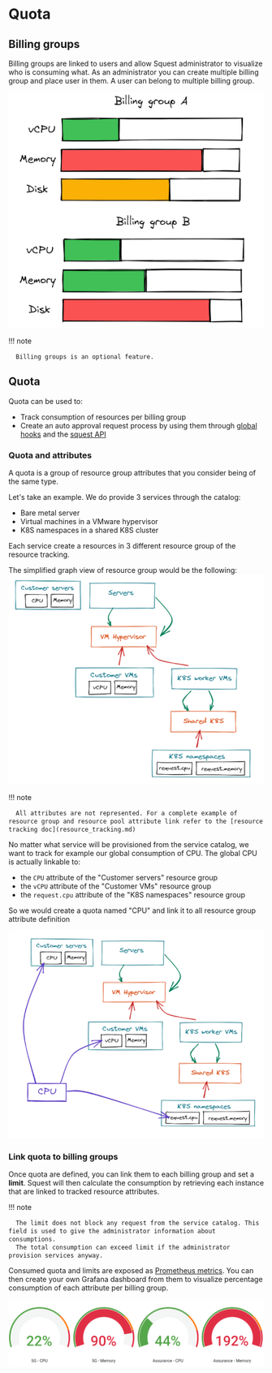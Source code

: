 # Quota

## Billing groups

Billing groups are linked to users and allow Squest administrator to visualize who is consuming what.
As an administrator you can create multiple billing group and place user in them.
A user can belong to multiple billing group.

![billing_group_quota](../images/billing_group_quota.png)

!!! note

      Billing groups is an optional feature.

## Quota

Quota can be used to:

- Track consumption of resources per billing group
- Create an auto approval request process by using them through [global hooks](../settings/#global-hooks) and the [squest API](../administration/api.md)

### Quota and attributes

A quota is a group of resource group attributes that you consider being of the same type.

Let's take an example. We do provide 3 services through the catalog: 

- Bare metal server
- Virtual machines in a VMware hypervisor
- K8S namespaces in a shared K8S cluster

Each service create a resources in 3 different resource group of the resource tracking.

The simplified graph view of resource group would be the following:
![quota_resource_graph_example](../images/quota_resource_graph_example.png)

!!! note

      All attributes are not represented. For a complete example of resource group and resource pool attribute link refer to the [resource tracking doc](resource_tracking.md)

No matter what service will be provisioned from the service catalog, we want to track for example our global consumption of CPU.
The global CPU is actually linkable to:

- the `CPU` attribute of the "Customer servers" resource group
- the `vCPU` attribute of the "Customer VMs" resource group
- the `request.cpu` attribute of the "K8S namespaces" resource group

So we would create a quota named "CPU" and link it to all resource group attribute definition

![quota_resource_graph_example](../images/quota_example_link.png)

### Link quota to billing groups

Once quota are defined, you can link them to each billing group and set a **limit**.
Squest will then calculate the consumption by retrieving each instance that are linked to tracked resource attributes.

!!! note

      The limit does not block any request from the service catalog. This field is used to give the administrator information about consumptions.
      The total consumption can exceed limit if the administrator provision services anyway.

Consumed quota and limits are exposed as [Prometheus metrics](../metrics/#squest_quota_consumed). 
You can then create your own Grafana dashboard from them to visualize percentage consumption of each attribute per billing group.

![grafana_panel_example](../images/grafana_panel_example.png)
